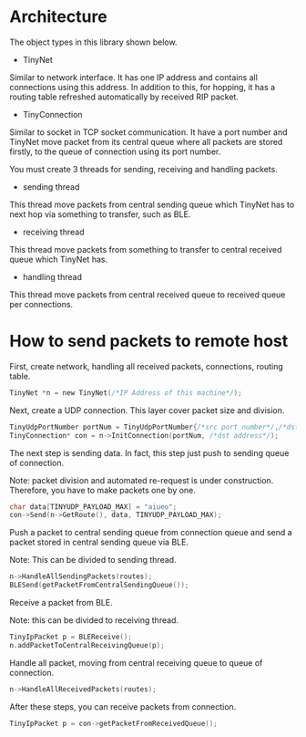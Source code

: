# Architecture

The object types in this library shown below.

- TinyNet

Similar to network interface. It has one IP address and contains all connections using this address. In addition to this, for hopping, it has a routing table refreshed automatically by received RIP packet.

- TinyConnection

Similar to socket in TCP socket communication. It have a port number and TinyNet move packet from its central queue where all packets are stored firstly, to the queue of connection using its port number.

You must create 3 threads for sending, receiving and handling packets.

- sending thread

This thread move packets from central sending queue which TinyNet has to next hop via something to transfer, such as BLE.

- receiving thread

This thread move packets from something to transfer to central received queue which TinyNet has.

- handling thread

This thread move packets from central received queue to received queue per connections.

# How to send packets to remote host

First, create network, handling all received packets, connections, routing table.

```c
TinyNet *n = new TinyNet(/*IP Address of this machine*/);
```

Next, create a UDP connection. This layer cover packet size and division.

```c
TinyUdpPortNumber portNum = TinyUdpPortNumber{/*src port number*/,/*dst port number*/};
TinyConnection* con = n->InitConnection(portNum, /*dst address*/);
```

The next step is sending data. In fact, this step just push to sending queue of connection.

Note: packet division and automated re-request is under construction. Therefore, you have to make packets one by one.

```c
char data[TINYUDP_PAYLOAD_MAX] = "aiueo";
con->Send(n->GetRoute(), data, TINYUDP_PAYLOAD_MAX);
```

Push a packet to central sending queue from connection queue and send a packet stored in central sending queue via BLE.

Note: This can be divided to sending thread.

```c
n->HandleAllSendingPackets(routes);
BLESend(getPacketFromCentralSendingQueue());
```

Receive a packet from BLE.

Note: this can be divided to receiving thread.

```c
TinyIpPacket p = BLEReceive();
n.addPacketToCentralReceivingQueue(p);
```

Handle all packet, moving from central receiving queue to queue of connection.

```c
n->HandleAllReceivedPackets(routes);
```

After these steps, you can receive packets from connection.

```c
TinyIpPacket p = con->getPacketFromReceivedQueue();
```

